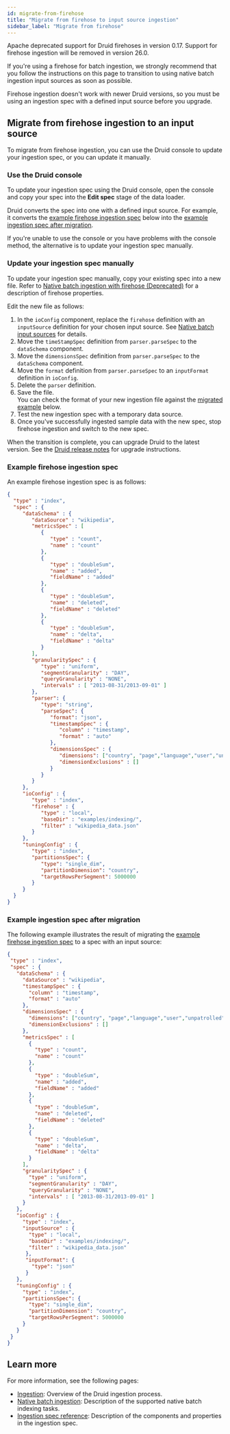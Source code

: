 ```yaml
---
id: migrate-from-firehose
title: "Migrate from firehose to input source ingestion"
sidebar_label: "Migrate from firehose"
---
```


<!--
  ~ Licensed to the Apache Software Foundation (ASF) under one
  ~ or more contributor license agreements.  See the NOTICE file
  ~ distributed with this work for additional information
  ~ regarding copyright ownership.  The ASF licenses this file
  ~ to you under the Apache License, Version 2.0 (the
  ~ "License"); you may not use this file except in compliance
  ~ with the License.  You may obtain a copy of the License at
  ~
  ~   http://www.apache.org/licenses/LICENSE-2.0
  ~
  ~ Unless required by applicable law or agreed to in writing,
  ~ software distributed under the License is distributed on an
  ~ "AS IS" BASIS, WITHOUT WARRANTIES OR CONDITIONS OF ANY
  ~ KIND, either express or implied.  See the License for the
  ~ specific language governing permissions and limitations
  ~ under the License.
  -->

Apache deprecated support for Druid firehoses in version 0.17. Support for firehose ingestion will be removed in version 26.0.

If you're using a firehose for batch ingestion, we strongly recommend that you follow the instructions on this page to transition to using native batch ingestion input sources as soon as possible. 

Firehose ingestion doesn't work with newer Druid versions, so you must be using an ingestion spec with a defined input source before you upgrade. 

## Migrate from firehose ingestion to an input source

To migrate from firehose ingestion, you can use the Druid console to update your ingestion spec, or you can update it manually.

### Use the Druid console

To update your ingestion spec using the Druid console, open the console and copy your spec into the **Edit spec** stage of the data loader.

Druid converts the spec into one with a defined input source. For example, it converts the [example firehose ingestion spec](#example-firehose-ingestion-spec) below into the [example ingestion spec after migration](#example-ingestion-spec-after-migration).

If you're unable to use the console or you have problems with the console method, the alternative is to update your ingestion spec manually.

### Update your ingestion spec manually

To update your ingestion spec manually, copy your existing spec into a new file. Refer to [Native batch ingestion with firehose (Deprecated)](./native-batch-firehose.md) for a description of firehose properties.

Edit the new file as follows:

1. In the `ioConfig` component, replace the `firehose` definition with an `inputSource` definition for your chosen input source. See [Native batch input sources](./native-batch-input-source.md) for details.
2. Move the `timeStampSpec` definition from `parser.parseSpec` to the `dataSchema` component.
3. Move the `dimensionsSpec` definition from `parser.parseSpec` to the `dataSchema` component.
4. Move the `format` definition from `parser.parseSpec` to an `inputFormat` definition in `ioConfig`.
5. Delete the `parser` definition.
6. Save the file.
<br />You can check the format of your new ingestion file against the [migrated example](#example-ingestion-spec-after-migration) below.
7. Test the new ingestion spec with a temporary data source.
8. Once you've successfully ingested sample data with the new spec, stop firehose ingestion and switch to the new spec.

When the transition is complete, you can upgrade Druid to the latest version. See the [Druid release notes](https://druid.apache.org/downloads.html) for upgrade instructions.

### Example firehose ingestion spec

An example firehose ingestion spec is as follows:

```json
{
  "type" : "index",
  "spec" : {
     "dataSchema" : {
        "dataSource" : "wikipedia",
        "metricsSpec" : [
           {
              "type" : "count",
              "name" : "count"
           },
           {
              "type" : "doubleSum",
              "name" : "added",
              "fieldName" : "added"
           },
           {
              "type" : "doubleSum",
              "name" : "deleted",
              "fieldName" : "deleted"
           },
           {
              "type" : "doubleSum",
              "name" : "delta",
              "fieldName" : "delta"
           }
        ],
        "granularitySpec" : {
           "type" : "uniform",
           "segmentGranularity" : "DAY",
           "queryGranularity" : "NONE",
           "intervals" : [ "2013-08-31/2013-09-01" ]
        },
        "parser": {
           "type": "string",
           "parseSpec": {
              "format": "json",
              "timestampSpec" : {
                 "column" : "timestamp",
                 "format" : "auto"
              },
              "dimensionsSpec" : {
                 "dimensions": ["country", "page","language","user","unpatrolled","newPage","robot","anonymous","namespace","continent","region","city"],
                 "dimensionExclusions" : []
              }
           }
        }
     },
     "ioConfig" : {
        "type" : "index",
        "firehose" : {
           "type" : "local",
           "baseDir" : "examples/indexing/",
           "filter" : "wikipedia_data.json"
        }
     },
     "tuningConfig" : {
        "type" : "index",
        "partitionsSpec": {
           "type": "single_dim",
           "partitionDimension": "country",
           "targetRowsPerSegment": 5000000
        }
     }
  }
}
```

### Example ingestion spec after migration

The following example illustrates the result of migrating the [example firehose ingestion spec](#example-firehose-ingestion-spec) to a spec with an input source:

```json
{
 "type" : "index",
 "spec" : {
   "dataSchema" : {
     "dataSource" : "wikipedia",
     "timestampSpec" : {
       "column" : "timestamp",
       "format" : "auto"
     },
     "dimensionsSpec" : {
       "dimensions": ["country", "page","language","user","unpatrolled","newPage","robot","anonymous","namespace","continent","region","city"],
       "dimensionExclusions" : []
     },
     "metricsSpec" : [
       {
         "type" : "count",
         "name" : "count"
       },
       {
         "type" : "doubleSum",
         "name" : "added",
         "fieldName" : "added"
       },
       {
         "type" : "doubleSum",
         "name" : "deleted",
         "fieldName" : "deleted"
       },
       {
         "type" : "doubleSum",
         "name" : "delta",
         "fieldName" : "delta"
       }
     ],
     "granularitySpec" : {
       "type" : "uniform",
       "segmentGranularity" : "DAY",
       "queryGranularity" : "NONE",
       "intervals" : [ "2013-08-31/2013-09-01" ]
     }
   },
   "ioConfig" : {
     "type" : "index",
     "inputSource" : {
       "type" : "local",
       "baseDir" : "examples/indexing/",
       "filter" : "wikipedia_data.json"
      },
      "inputFormat": {
        "type": "json"
      }
   },
   "tuningConfig" : {
     "type" : "index",
     "partitionsSpec": {
       "type": "single_dim",
       "partitionDimension": "country",
       "targetRowsPerSegment": 5000000
     }
   }
 }
}
```

## Learn more

For more information, see the following pages:

- [Ingestion](./index.md): Overview of the Druid ingestion process.
- [Native batch ingestion](./native-batch.md): Description of the supported native batch indexing tasks.
- [Ingestion spec reference](./ingestion-spec.md): Description of the components and properties in the ingestion spec.

